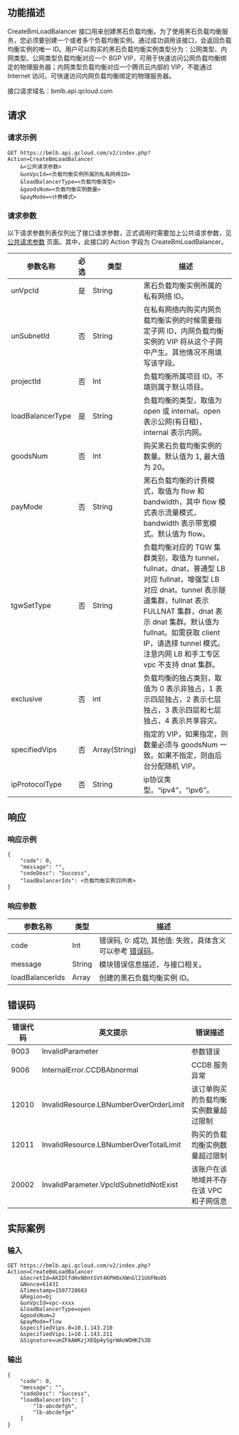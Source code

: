 ## 功能描述
CreateBmLoadBalancer 接口用来创建黑石负载均衡。为了使用黑石负载均衡服务，您必须要创建一个或者多个负载均衡实例。通过成功调用该接口，会返回负载均衡实例的唯一 ID。用户可以购买的黑石负载均衡实例类型分为：公网类型、内网类型。公网类型负载均衡对应一个 BGP VIP，可用于快速访问公网负载均衡绑定的物理服务器；内网类型负载均衡对应一个腾讯云内部的 VIP，不能通过 Internet 访问，可快速访问内网负载均衡绑定的物理服务器。

接口请求域名：bmlb.api.qcloud.com

## 请求
### 请求示例
```
GET https://bmlb.api.qcloud.com/v2/index.php?Action=CreateBmLoadBalancer
	&<公共请求参数>
	&unVpcId=<负载均衡实例所属的私有网络ID>
	&loadBalancerType=<负载均衡类型>
	&goodsNum=<负载均衡实例数量>
	&payMode=<计费模式>
```

### 请求参数
以下请求参数列表仅列出了接口请求参数，正式调用时需要加上公共请求参数，见 [公共请求参数](/document/product/386/6718) 页面。其中，此接口的 Action 字段为 CreateBmLoadBalancer。

| 参数名称             | 必选   | 类型            | 描述                                       |
| ---------------- | ---- | ------------- | ---------------------------------------- |
| unVpcId          | 是    | String        | 黑石负载均衡实例所属的私有网络 ID。                       |
| unSubnetId       | 否    | String        | 在私有网络内购买内网负载均衡实例的时候需要指定子网 ID，内网负载均衡实例的 VIP 将从这个子网中产生。其他情况不用填写该字段。 |
| projectId        | 否    | Int           | 负载均衡所属项目 ID。不填则属于默认项目。                    |
| loadBalancerType | 是    | String        | 负载均衡的类型，取值为 open 或 internal。open 表示公网(有日租)，internal 表示内网。 |
| goodsNum         | 否    | Int           | 购买黑石负载均衡实例的数量。默认值为 1, 最大值为 20。             |
| payMode          | 否    | String        | 黑石负载均衡的计费模式，取值为 flow 和 bandwidth，其中 flow 模式表示流量模式，bandwidth 表示带宽模式。默认值为 flow。 |
| tgwSetType       | 否    | String        | 负载均衡对应的 TGW 集群类别，取值为 tunnel，fullnat，dnat，普通型 LB 对应 fullnat，增强型 LB 对应 dnat。tunnel 表示隧道集群，fullnat 表示 FULLNAT 集群，dnat 表示 dnat 集群。默认值为 fullnat。如需获取 client IP，请选择 tunnel 模式。注意内网 LB 和手工专区 vpc 不支持 dnat 集群。 |
| exclusive        | 否    | int           | 负载均衡的独占类别，取值为 0 表示非独占，1 表示四层独占，2 表示七层独占，3 表示四层和七层独占，4 表示共享容灾。 |
| specifiedVips    | 否    | Array(String) | 指定的 VIP，如果指定，则数量必须与 goodsNum 一致。如果不指定，则由后台分配随机 VIP。 |
| ipProtocolType   | 否   | String        | ip协议类型。“ipv4”，“ipv6”。                                 |

## 响应

### 响应示例
```
{
    "code": 0,
    "message": "",
    "codeDesc": "Success",
    "loadBalancerIds": <负载均衡实例ID列表>
}
```

### 响应参数


| 参数名称            | 类型     | 描述                                       |
| --------------- | ------ | ---------------------------------------- |
| code            | Int    | 错误码, 0: 成功, 其他值: 失败，具体含义可以参考 [错误码](/document/product/386/6725)。 |
| message         | String | 模块错误信息描述，与接口相关。                          |
| loadBalancerIds | Array  | 创建的黑石负载均衡实例 ID。                           |

## 错误码

| 错误代码  | 英文提示                                   | 错误描述                 |
| ----- | -------------------------------------- | -------------------- |
| 9003  | InvalidParameter                       | 参数错误                 |
| 9006  | InternalError.CCDBAbnormal             | CCDB 服务异常            |
| 12010 | InvalidResource.LBNumberOverOrderLimit | 该订单购买的负载均衡实例数量超过限制   |
| 12011 | InvalidResource.LBNumberOverTotalLimit | 购买的负载均衡实例数量超过限制      |
| 20002 | InvalidParameter.VpcIdSubnetIdNotExist | 该账户在该地域并不存在该 VPC 和子网信息 |

## 实际案例
### 输入

```
GET https://bmlb.api.qcloud.com/v2/index.php?Action=CreateBmLoadBalancer
	&SecretId=AKIDlfdHxN0ntSVt4KPH0xXWnGl21UUFNoO5
	&Nonce=61431
	&Timestamp=1507728683
	&Region=bj
	&unVpcId=vpc-xxxx
	&loadBalancerType=open
	&goodsNum=2
	&payMode=flow
	&specifiedVips.0=10.1.143.210
	&specifiedVips.1=10.1.143.211
	&Signature=umZFAAWKzjXEQp4ySgrWAoWOHKI%3D
```


### 输出

```
{
    "code": 0,
    "message": "",
    "codeDesc": "Success",
    "loadBalancerIds": [
        "lb-abcdefgh",
        "lb-abcdefge"
    ]
}
```
